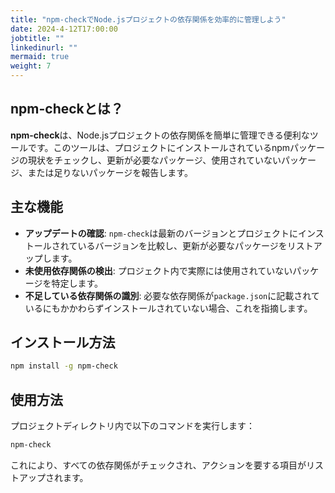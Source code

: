 ```yaml
---
title: "npm-checkでNode.jsプロジェクトの依存関係を効率的に管理しよう"
date: 2024-4-12T17:00:00
jobtitle: ""
linkedinurl: ""
mermaid: true
weight: 7
---
```



## npm-checkとは？

**npm-check**は、Node.jsプロジェクトの依存関係を簡単に管理できる便利なツールです。このツールは、プロジェクトにインストールされているnpmパッケージの現状をチェックし、更新が必要なパッケージ、使用されていないパッケージ、または足りないパッケージを報告します。

## 主な機能

- **アップデートの確認**: `npm-check`は最新のバージョンとプロジェクトにインストールされているバージョンを比較し、更新が必要なパッケージをリストアップします。
- **未使用依存関係の検出**: プロジェクト内で実際には使用されていないパッケージを特定します。
- **不足している依存関係の識別**: 必要な依存関係が`package.json`に記載されているにもかかわらずインストールされていない場合、これを指摘します。

## インストール方法

```bash
npm install -g npm-check
```

## 使用方法

プロジェクトディレクトリ内で以下のコマンドを実行します：

```bash
npm-check
```

これにより、すべての依存関係がチェックされ、アクションを要する項目がリストアップされます。
